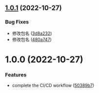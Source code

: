 ## [1.0.1](https://github.com/Lydiayaya/csssite/compare/v1.0.0...v1.0.1) (2022-10-27)


### Bug Fixes

* 修改包名 ([3d8a232](https://github.com/Lydiayaya/csssite/commit/3d8a2323e50151782f11c028193b20aed12c85d9))
* 修改包名 ([480a747](https://github.com/Lydiayaya/csssite/commit/480a747aae6172be3d6304f297d14d97475170d0))

# 1.0.0 (2022-10-27)


### Features

* complete the CI/CD workflow ([50389b7](https://github.com/Lydiayaya/csssite/commit/50389b76ef120e9cdab28f98e8fd1f43351f6416))
